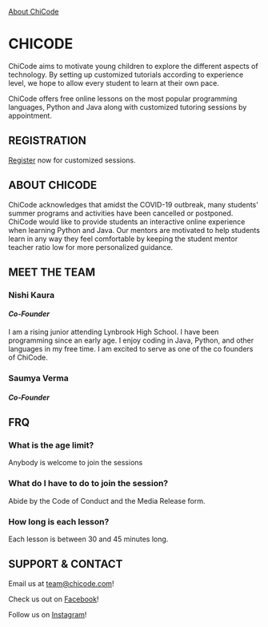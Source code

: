 <a href="AboutChiCode.html">About ChiCode</a>

# CHICODE

ChiCode aims to motivate young children to explore the different aspects of technology. By setting up customized tutorials according to experience level, we hope to allow every student to learn at their own pace. 

ChiCode offers free online lessons on the most popular programming languages, Python and Java along with customized tutoring sessions by appointment.

## REGISTRATION

[Register](https://google.com/) now for customized sessions.




## ABOUT CHICODE

ChiCode acknowledges that amidst the COVID-19 outbreak, many students' summer programs and activities have been cancelled or postponed. ChiCode would like to provide students an interactive online experience when learning Python and Java. Our mentors are motivated to help students learn in any way they feel comfortable by keeping the student mentor teacher ratio low for more personalized guidance.

## MEET THE TEAM

### Nishi Kaura
#### *Co-Founder*
I am a rising junior attending Lynbrook High School. I have been programming since an early age. I enjoy coding in Java, Python, and other languages in my free time. I am excited to serve as one of the co founders of ChiCode.

### Saumya Verma
#### *Co-Founder*


## FRQ
### What is the age limit? 
Anybody is welcome to join the sessions
### What do I have to do to join the session?
Abide by the Code of Conduct and the Media Release form.
### How long is each lesson?
Each lesson is between 30 and 45 minutes long.


## SUPPORT & CONTACT

Email us at team@chicode.com!

Check us out on [Facebook](https://www.facebook.com)!

Follow us on [Instagram](https://www.instagram.com)!
